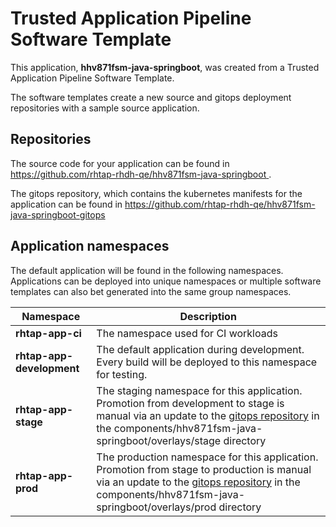 # Trusted Application Pipeline Software Template

This application, **hhv871fsm-java-springboot**, was created from a Trusted Application Pipeline Software Template.

The software templates create a new source and gitops deployment repositories with a sample source application. 

## Repositories

The source code for your application can be found in [https://github.com/rhtap-rhdh-qe/hhv871fsm-java-springboot ](https://github.com/rhtap-rhdh-qe/hhv871fsm-java-springboot ).
 
The gitops repository, which contains the kubernetes manifests for the application can be found in 
[https://github.com/rhtap-rhdh-qe/hhv871fsm-java-springboot-gitops ](https://github.com/rhtap-rhdh-qe/hhv871fsm-java-springboot-gitops ) 

## Application namespaces 

The default application will be found in the following namespaces. Applications can be deployed into unique namespaces or multiple software templates can also bet generated into the same group namespaces.  

|  Namespace   |  Description   |  
| -------- | -------- |
| **rhtap-app-ci** | The namespace used for CI workloads |
| **rhtap-app-development** | The default application during development. Every build will be deployed to this namespace for testing. |
| **rhtap-app-stage** | The staging namespace for this application. Promotion from development to stage is manual via an update to the [gitops repository](https://github.com/rhtap-rhdh-qe/hhv871fsm-java-springboot-gitops ) in the components/hhv871fsm-java-springboot/overlays/stage directory |
| **rhtap-app-prod** | The production namespace for this application. Promotion from stage to production is manual via an update to the [gitops repository](https://github.com/rhtap-rhdh-qe/hhv871fsm-java-springboot-gitops ) in the components/hhv871fsm-java-springboot/overlays/prod directory |